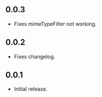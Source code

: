 ## 0.0.3

* Fixes mimeTypeFilter not working.

## 0.0.2

* Fixes changelog.

## 0.0.1

* Initial release.
